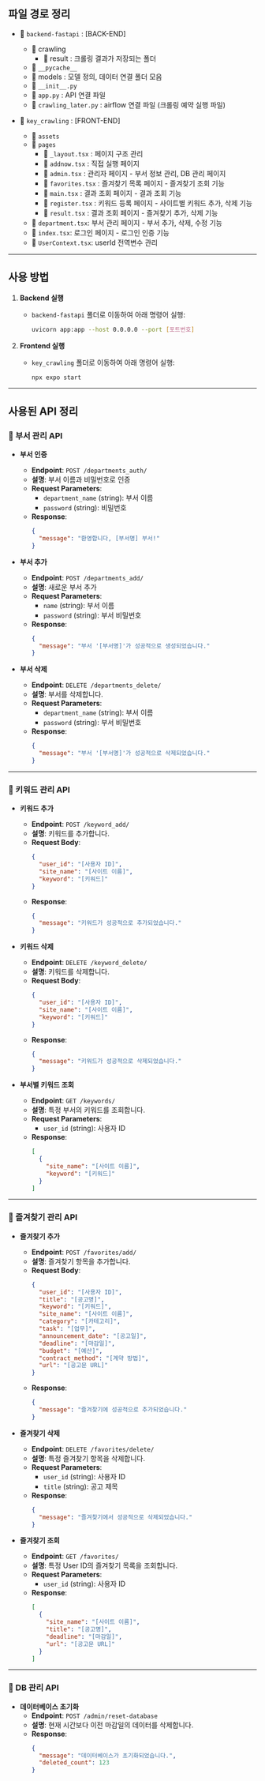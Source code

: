 ## 파일 경로 정리

- 📁 `backend-fastapi` : [BACK-END]
   - 📁 crawling
       - 📁 result : 크롤링 결과가 저장되는 폴더
   - 📁 `__pycache__`
   - 📁 models : 모델 정의, 데이터 연결 폴더 모음
   - 📄 `__init__.py`
   - 📄 `app.py` : API 연결 파일
   - 📄 `crawling_later.py` : airflow 연결 파일 (크롤링 예약 실행 파일)

- 📁 `key_crawling` : [FRONT-END] 
  - 📁 `assets`
  - 📁 `pages`
    - 📄 `_layout.tsx` : 페이지 구조 관리 
    - 📄 `addnow.tsx` : 직접 실행 페이지
    - 📄 `admin.tsx` : 관리자 페이지 - 부서 정보 관리, DB 관리 페이지
    - 📄 `favorites.tsx` : 즐겨찾기 목록 페이지 - 즐겨찾기 조회 기능
    - 📄 `main.tsx` : 결과 조회 페이지 - 결과 조회 기능
    - 📄 `register.tsx` : 키워드 등록 페이지 - 사이트별 키워드 추가, 삭제 기능
    - 📄 `result.tsx` : 결과 조회 페이지 - 즐겨찾기 추가, 삭제 기능
  - 📄 `department.tsx`: 부서 관리 페이지 - 부서 추가, 삭제, 수정 기능
  - 📄 `index.tsx`: 로그인 페이지 - 로그인 인증 기능
  - 📄 `UserContext.tsx`: userId 전역변수 관리

---

## 사용 방법
1. **Backend 실행**
   - `backend-fastapi` 폴더로 이동하여 아래 명령어 실행:
     ```bash
     uvicorn app:app --host 0.0.0.0 --port [포트번호]
     ```

2. **Frontend 실행**
   - `key_crawling` 폴더로 이동하여 아래 명령어 실행:
     ```bash
     npx expo start
     ```

---

## 사용된 API 정리

### 📂 부서 관리 API
- **부서 인증**
  - **Endpoint**: `POST /departments_auth/`
  - **설명**: 부서 이름과 비밀번호로 인증
  - **Request Parameters**:
    - `department_name` (string): 부서 이름
    - `password` (string): 비밀번호
  - **Response**:
    ```json
    {
      "message": "환영합니다, [부서명] 부서!"
    }
    ```

- **부서 추가**
  - **Endpoint**: `POST /departments_add/`
  - **설명**: 새로운 부서 추가
  - **Request Parameters**:
    - `name` (string): 부서 이름
    - `password` (string): 부서 비밀번호
  - **Response**:
    ```json
    {
      "message": "부서 '[부서명]'가 성공적으로 생성되었습니다."
    }
    ```

- **부서 삭제**
  - **Endpoint**: `DELETE /departments_delete/`
  - **설명**: 부서를 삭제합니다.
  - **Request Parameters**:
    - `department_name` (string): 부서 이름
    - `password` (string): 부서 비밀번호
  - **Response**:
    ```json
    {
      "message": "부서 '[부서명]'가 성공적으로 삭제되었습니다."
    }
    ```

---

### 📂 키워드 관리 API
- **키워드 추가**
  - **Endpoint**: `POST /keyword_add/`
  - **설명**: 키워드를 추가합니다.
  - **Request Body**:
    ```json
    {
      "user_id": "[사용자 ID]",
      "site_name": "[사이트 이름]",
      "keyword": "[키워드]"
    }
    ```
  - **Response**:
    ```json
    {
      "message": "키워드가 성공적으로 추가되었습니다."
    }
    ```

- **키워드 삭제**
  - **Endpoint**: `DELETE /keyword_delete/`
  - **설명**: 키워드를 삭제합니다.
  - **Request Body**:
    ```json
    {
      "user_id": "[사용자 ID]",
      "site_name": "[사이트 이름]",
      "keyword": "[키워드]"
    }
    ```
  - **Response**:
    ```json
    {
      "message": "키워드가 성공적으로 삭제되었습니다."
    }
    ```

- **부서별 키워드 조회**
  - **Endpoint**: `GET /keywords/`
  - **설명**: 특정 부서의 키워드를 조회합니다.
  - **Request Parameters**:
    - `user_id` (string): 사용자 ID
  - **Response**:
    ```json
    [
      {
        "site_name": "[사이트 이름]",
        "keyword": "[키워드]"
      }
    ]
    ```

---

### 📂 즐겨찾기 관리 API
- **즐겨찾기 추가**
  - **Endpoint**: `POST /favorites/add/`
  - **설명**: 즐겨찾기 항목을 추가합니다.
  - **Request Body**:
    ```json
    {
      "user_id": "[사용자 ID]",
      "title": "[공고명]",
      "keyword": "[키워드]",
      "site_name": "[사이트 이름]",
      "category": "[카테고리]",
      "task": "[업무]",
      "announcement_date": "[공고일]",
      "deadline": "[마감일]",
      "budget": "[예산]",
      "contract_method": "[계약 방법]",
      "url": "[공고문 URL]"
    }
    ```
  - **Response**:
    ```json
    {
      "message": "즐겨찾기에 성공적으로 추가되었습니다."
    }
    ```

- **즐겨찾기 삭제**
  - **Endpoint**: `DELETE /favorites/delete/`
  - **설명**: 특정 즐겨찾기 항목을 삭제합니다.
  - **Request Parameters**:
    - `user_id` (string): 사용자 ID
    - `title` (string): 공고 제목
  - **Response**:
    ```json
    {
      "message": "즐겨찾기에서 성공적으로 삭제되었습니다."
    }
    ```

- **즐겨찾기 조회**
  - **Endpoint**: `GET /favorites/`
  - **설명**: 특정 User ID의 즐겨찾기 목록을 조회합니다.
  - **Request Parameters**:
    - `user_id` (string): 사용자 ID
  - **Response**:
    ```json
    [
      {
        "site_name": "[사이트 이름]",
        "title": "[공고명]",
        "deadline": "[마감일]",
        "url": "[공고문 URL]"
      }
    ]
    ```

---

### 📂 DB 관리 API
- **데이터베이스 초기화**
  - **Endpoint**: `POST /admin/reset-database`
  - **설명**: 현재 시간보다 이전 마감일의 데이터를 삭제합니다.
  - **Response**:
    ```json
    {
      "message": "데이터베이스가 초기화되었습니다.",
      "deleted_count": 123
    }
    ```
